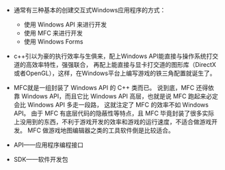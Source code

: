 + 通常有三种基本的创建交互式Windows应用程序的方式：
  + 使用 Windows API 来进行开发
  + 使用 MFC 来进行开发
  + 使用 Windows Forms



+ c++引以为豪的执行效率与生俱来，配上Windows API能直接与操作系统打交道的高效率特性，强强联合，
再配上能直接与显卡打交道的图形库（DirectX或者OpenGL），这样，在Windows平台上编写游戏的铁三角配置就诞生了。

+ MFC就是一组封装了 Windows API 的 C++ 类而已。
说到底，MFC 还得依靠 Windows API，而且它比 Windows API 高层，也就是说 MFC 跑起来必定会比 Windows API 多走一段路，
这就注定了 MFC 的效率不如 Windows API。
由于 MFC 有底层代码的隐蔽性等特点，且 MFC 毕竟封装了很多实际上没用到的东西，不利于游戏开发的效率和游戏的运行速度，不适合做游戏开发。
MFC 做游戏地图编辑器之类的工具软件倒是比较适合。

+ API——应用程序编程接口
+ SDK——软件开发包
